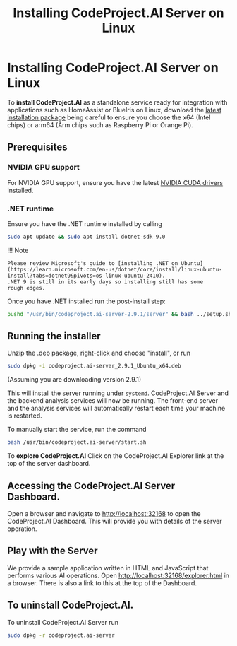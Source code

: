 ﻿---
title: Installing CodeProject.AI Server on Linux
tags:
  - CodeProject.AI
  - Linux
---

# Installing CodeProject.AI Server on Linux

To **install CodeProject.AI** as a standalone service ready for integration with applications
such as HomeAssist or BlueIris on Linux, download the 
[latest installation package](https://codeproject.github.io/codeproject.ai/latest.html)
being careful to ensure you choose the x64 (Intel chips) or arm64 (Arm chips such as
Raspberry Pi or Orange Pi).

## Prerequisites

### NVIDIA GPU support

For NVIDIA GPU support, ensure you have the latest [NVIDIA CUDA drivers](https://www.nvidia.com/download/index.aspx) installed.

### .NET runtime

Ensure you have the .NET runtime installed by calling

```bash
sudo apt update && sudo apt install dotnet-sdk-9.0
```


!!! Note

    Please review Microsoft's guide to [installing .NET on Ubuntu](https://learn.microsoft.com/en-us/dotnet/core/install/linux-ubuntu-install?tabs=dotnet9&pivots=os-linux-ubuntu-2410).
    .NET 9 is still in its early days so installing still has some
    rough edges.


Once you have .NET installed run the post-install step:

```bash
pushd "/usr/bin/codeproject.ai-server-2.9.1/server" && bash ../setup.sh && popd
```

## Running the installer

Unzip the .deb package, right-click and choose "install", or run
```bash
sudo dpkg -i codeproject.ai-server_2.9.1_Ubuntu_x64.deb
```
(Assuming you are downloading version 2.9.1)

This will install the server running under `systemd`. CodeProject.AI
Server and the backend analysis services will now be running. The front-end server and the 
analysis services will automatically restart each time your machine is restarted.


To manually start the service, run the command
```bash
bash /usr/bin/codeproject.ai-server/start.sh
```

To **explore CodeProject.AI** Click on the CodeProject.AI Explorer link at the top of the server dashboard. 


## Accessing the CodeProject.AI Server Dashboard.
Open a browser and navigate to [http://localhost:32168](http://localhost:32168) to open the
CodeProject.AI Dashboard.  This will provide you with details of the server operation.

## Play with the Server
We provide a sample application written in HTML and JavaScript that performs various AI operations.
Open [http://localhost:32168/explorer.html](http://localhost:32168/explorer.html) in a browser. 
There is also a link to this at the top of the Dashboard.

## To uninstall CodeProject.AI.

To uninstall CodeProject.AI Server run

```bash
sudo dpkg -r codeproject.ai-server
```

